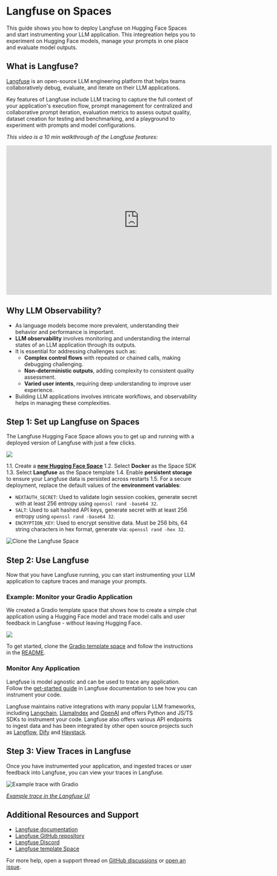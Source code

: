 # Langfuse on Spaces

This guide shows you how to deploy Langfuse on Hugging Face Spaces and start instrumenting your LLM application. This integreation helps you to experiment on Hugging Face models, manage your prompts in one place and evaluate model outputs.

## What is Langfuse?

[Langfuse](https://langfuse.com) is an open-source LLM engineering platform that helps teams collaboratively debug, evaluate, and iterate on their LLM applications. 

Key features of Langfuse include LLM tracing to capture the full context of your application's execution flow, prompt management for centralized and collaborative prompt iteration, evaluation metrics to assess output quality, dataset creation for testing and benchmarking, and a playground to experiment with prompts and model configurations.

_This video is a 10 min walkthrough of the Langfuse features:_
<iframe width="700" height="394" src="https://www.youtube.com/embed/2E8iTvGo9Hs?si=i_mPeArwkWc5_4EO" title="10 min Walkthrough of Langfuse – Open Source LLM Observability, Evaluation, and Prompt Management" frameborder="0" allow="accelerometer; autoplay; clipboard-write; encrypted-media; gyroscope; picture-in-picture" allowfullscreen></iframe>

## Why LLM Observability?

- As language models become more prevalent, understanding their behavior and performance is important.
- **LLM observability** involves monitoring and understanding the internal states of an LLM application through its outputs.
- It is essential for addressing challenges such as:
  - **Complex control flows** with repeated or chained calls, making debugging challenging.
  - **Non-deterministic outputs**, adding complexity to consistent quality assessment.
  - **Varied user intents**, requiring deep understanding to improve user experience.
- Building LLM applications involves intricate workflows, and observability helps in managing these complexities.

## Step 1: Set up Langfuse on Spaces

The Langfuse Hugging Face Space allows you to get up and running with a deployed version of Langfuse with just a few clicks.

<a  href="https://huggingface.co/spaces/langfuse/langfuse-template-space">
    <img src="https://huggingface.co/datasets/huggingface/badges/resolve/main/deploy-to-spaces-lg.svg" />
</a>

1.1. Create a [**new Hugging Face Space**](https://huggingface.co/new-space)
1.2. Select **Docker** as the Space SDK
1.3. Select **Langfuse** as the Space template
1.4. Enable **persistent storage** to ensure your Langfuse data is persisted across restarts
1.5. For a secure deployment, replace the default values of the **environment variables**:
   - `NEXTAUTH_SECRET`: Used to validate login session cookies, generate secret with at least 256 entropy using `openssl rand -base64 32`.
   - `SALT`: Used to salt hashed API keys, generate secret with at least 256 entropy using `openssl rand -base64 32`.
   - `ENCRYPTION_KEY`: Used to encrypt sensitive data. Must be 256 bits, 64 string characters in hex format, generate via: `openssl rand -hex 32`.

![Clone the Langfuse Space](https://langfuse.com/images/cookbook/huggingface/huggingface-space-setup.png)

## Step 2: Use Langfuse

Now that you have Langfuse running, you can start instrumenting your LLM application to capture traces and manage your prompts.

### Example: Monitor your Gradio Application

We created a Gradio template space that shows how to create a simple chat application using a Hugging Face model and trace model calls and user feedback in Langfuse - without leaving Hugging Face.

<a  href="https://huggingface.co/spaces/langfuse/gradio-example-template">
    <img src="https://huggingface.co/datasets/huggingface/badges/resolve/main/deploy-to-spaces-lg.svg" />
</a>

To get started, clone the [Gradio template space](https://huggingface.co/spaces/langfuse/gradio-example-template) and follow the instructions in the [README](https://huggingface.co/spaces/langfuse/gradio-example-template/blob/main/README.md).

### Monitor Any Application 

Langfuse is model agnostic and can be used to trace any application. Follow the [get-started guide](https://langfuse.com/docs) in Langfuse documentation to see how you can instrument your code.

Langfuse maintains native integrations with many popular LLM frameworks, including [Langchain](https://langfuse.com/docs/integrations/langchain/tracing), [LlamaIndex](https://langfuse.com/docs/integrations/llama-index/get-started) and [OpenAI](https://langfuse.com/docs/integrations/openai/python/get-started) and offers Python and JS/TS SDKs to instrument your code. Langfuse also offers various API endpoints to ingest data and has been integrated by other open source projects such as [Langflow](https://langfuse.com/docs/integrations/langflow), [Dify](https://langfuse.com/docs/integrations/dify) and [Haystack](https://langfuse.com/docs/integrations/haystack/get-started).

## Step 3: View Traces in Langfuse

Once you have instrumented your application, and ingested traces or user feedback into Langfuse, you can view your traces in Langfuse.

![Example trace with Gradio](https://langfuse.com/images/cookbook/huggingface/huggingface-gradio-example-trace.png)

_[Example trace in the Langfuse UI](https://langfuse-langfuse-template-space.hf.space/project/cm4r1ajtn000a4co550swodxv/traces/9cdc12fb-71bf-4074-ab0b-0b8d212d839f?timestamp=2024-12-20T12%3A12%3A50.089Z&view=preview)_

## Additional Resources and Support

- [Langfuse documentation](https://langfuse.com/docs)
- [Langfuse GitHub repository](https://github.com/langfuse/langfuse)
- [Langfuse Discord](https://langfuse.com/discord)
- [Langfuse template Space](https://huggingface.co/spaces/langfuse/langfuse-template-space)

For more help, open a support thread on [GitHub discussions](https://langfuse.com/discussions) or [open an issue](https://github.com/langfuse/langfuse/issues).